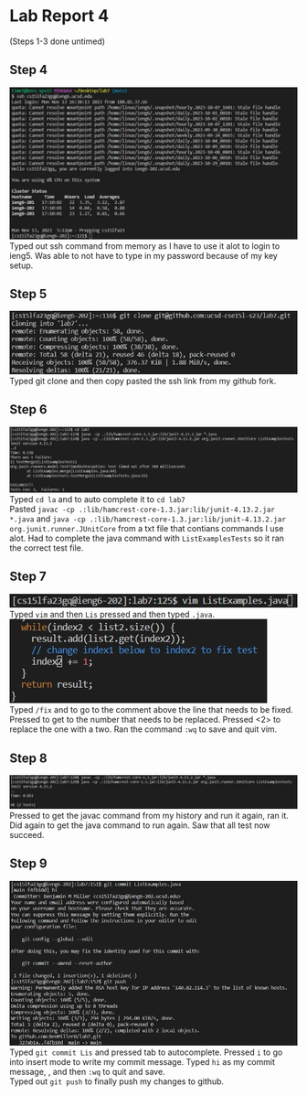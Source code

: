 # Lab Report 4
(Steps 1-3 done untimed)

## Step 4
![code](step4.jpg)
<br>
Typed out ssh command from memory as I have to use it alot to login to ieng5. Was able to not have to type in my password because of my key setup.

## Step 5
![code](step5.jpg)
<br>
Typed git clone and then copy pasted the ssh link from my github fork.

## Step 6
![code](step6.jpg)
<br>
Typed ```cd la``` and <tab> to auto complete it to ```cd lab7```
<br>
Pasted ```javac -cp .:lib/hamcrest-core-1.3.jar:lib/junit-4.13.2.jar *.java``` and ```java -cp .:lib/hamcrest-core-1.3.jar:lib/junit-4.13.2.jar org.junit.runner.JUnitCore``` from a txt file that contians commands I use alot. Had to complete the java command with ```ListExamplesTests``` so it ran the correct test file.
<br>

## Step 7
![image](step7.1.jpg) 
<br>
Typed ```vim``` and then ```Lis``` pressed <tab> and then typed ```.java```.
<br>
![image](step7.2.jpg)
<br>
Typed ```/fix``` and <enter> to go to the comment above the line that needs to be fixed. Pressed <down> <left> <left> <left> <left> <left> <left> <left> to get to the number that needs to be replaced. Pressed <r> <2> to replace the one with a two. Ran the command ```:wq``` to save and quit vim.

## Step 8
![image](step8.jpg) 
Pressed <up> <up> <up> to get the javac command from my history and run it again, ran it. Did <up> <up> <up> again to get the java command to run again. Saw that all test now succeed. 

## Step 9
![image](step9.jpg)
Typed ```git commit Lis``` and pressed tab to autocomplete. Pressed ```i``` to go into insert mode to write my commit message. Typed ```hi``` as my commit message, <esc>, and then ```:wq``` to quit and save.
<br>
Typed out ```git push``` to finally push my changes to github.
